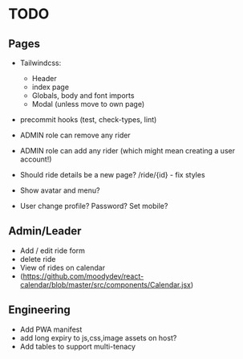 # TODO

## Pages

- Tailwindcss:

  - Header
  - index page
  - Globals, body and font imports
  - Modal (unless move to own page)

- precommit hooks (test, check-types, lint)

- ADMIN role can remove any rider
- ADMIN role can add any rider (which might mean creating a user account!)

- Should ride details be a new page? /ride/{id} - fix styles
- Show avatar and menu?
- User change profile? Password? Set mobile?

## Admin/Leader

- Add / edit ride form
- delete ride
- View of rides on calendar
- (https://github.com/moodydev/react-calendar/blob/master/src/components/Calendar.jsx)

## Engineering

- Add PWA manifest
- add long expiry to js,css,image assets on host?
- Add tables to support multi-tenacy

